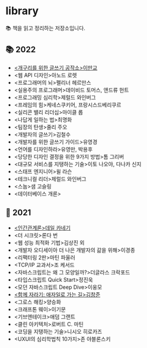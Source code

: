 # library
📚 책을 읽고 정리하는 저장소입니다.

## 📚 2022
- [<개구리를 위한 글쓰기 공작소>이만교](https://github.com/mitrvlr/library/blob/main/2022/%EA%B0%9C%EA%B5%AC%EB%A6%AC%EB%A5%BC%EC%9C%84%ED%95%9C%EA%B8%80%EC%93%B0%EA%B8%B0.md)
- <웹 API 디자인>아노드 로렛
- <프로그래머의 뇌>펠리너 헤르만스
- <실용주의 프로그래머>데이비드 토머스, 앤드류 헌트
- <프로그래밍 심리학>제럴드 와인버그
- <프레임의 힘>케네스쿠키어, 프랑시스드베리쿠르
- <실리콘 밸리 리더십>마이클 롭
- <나답게 일하는 법>최명화
- <팀장의 탄생>줄리 주오
- <개발자의 글쓰기>김철수
- <개발자를 위한 글쓰기 가이드>유영경
- <언어를 디자인하라>유영만, 박용후
- <당당한 디자인 결정을 위한 9가지 방법>톰 그리버
- <대규모 서비스를 지탱하는 기술>이토 나오야, 다나카 신지
- <스태프 엔지니어>윌 라슨
- <테크니컬 리더>제럴드 와인버그
- <스눕>샘 고슬링
- <데이터베이스 개론>

## 📖 2021
- [<인간관계론>데일 카네기](https://github.com/mitrvlr/library/blob/main/2021/%EC%9D%B8%EA%B0%84%EA%B4%80%EA%B3%84%EB%A1%A0.md)
- <더 시크릿>론다 번
- <웹 성능 최적화 기법>김상진 외
- <개발자 오디세이아 더 나은 개발자의 갊을 위해>이경종
- <리팩터링 2판>마틴 파울러
- <TCP/IP 교과서>조 케서드
- <자바스크립트는 왜 그 모양일까?>더글라스 크락포드
- <타입스크립트 Quick Start>정진욱
- <모던 자바스크립트 Deep Dive>이웅모
- [<함께 자라기: 애자일로 가는 길>김창준](https://github.com/mitrvlr/library/blob/main/2021/%ED%95%A8%EA%BB%98%EC%9E%90%EB%9D%BC%EA%B8%B0.md)
- <그로스 해킹>양승화
- <크래프톤 웨이>이기문
- <기브앤테이크>애덤 그랜트
- <클린 아키텍처>로버트 C. 마틴
- <코딩을 지탱하는 기술>니시오 히로카즈
- <UXUI의 심리학법칙 10가지>존 야블론스키
